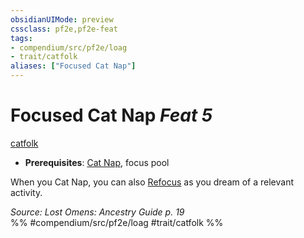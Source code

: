 ```yaml
---
obsidianUIMode: preview
cssclass: pf2e,pf2e-feat
tags:
- compendium/src/pf2e/loag
- trait/catfolk
aliases: ["Focused Cat Nap"]
---
```

# Focused Cat Nap  *Feat 5*  
[catfolk](rules/traits/catfolk-b1.md)  

- **Prerequisites**: [Cat Nap](compendium/feats/cat-nap-loag.md), focus pool

When you Cat Nap, you can also [Refocus](rules/actions/refocus.md) as you dream of a relevant activity.

*Source: Lost Omens: Ancestry Guide p. 19*  
%% #compendium/src/pf2e/loag #trait/catfolk %%